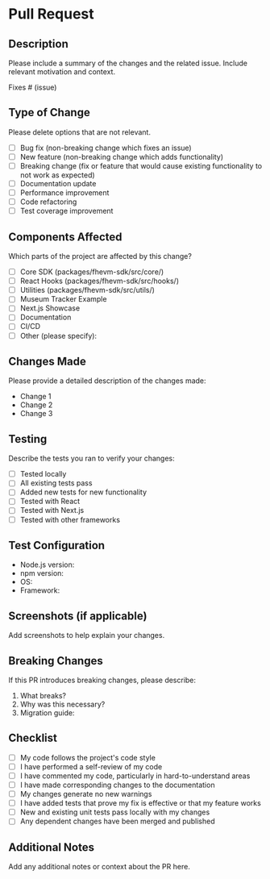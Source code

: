 # Pull Request

## Description
Please include a summary of the changes and the related issue. Include relevant motivation and context.

Fixes # (issue)

## Type of Change
Please delete options that are not relevant.

- [ ] Bug fix (non-breaking change which fixes an issue)
- [ ] New feature (non-breaking change which adds functionality)
- [ ] Breaking change (fix or feature that would cause existing functionality to not work as expected)
- [ ] Documentation update
- [ ] Performance improvement
- [ ] Code refactoring
- [ ] Test coverage improvement

## Components Affected
Which parts of the project are affected by this change?

- [ ] Core SDK (packages/fhevm-sdk/src/core/)
- [ ] React Hooks (packages/fhevm-sdk/src/hooks/)
- [ ] Utilities (packages/fhevm-sdk/src/utils/)
- [ ] Museum Tracker Example
- [ ] Next.js Showcase
- [ ] Documentation
- [ ] CI/CD
- [ ] Other (please specify):

## Changes Made
Please provide a detailed description of the changes made:

- Change 1
- Change 2
- Change 3

## Testing
Describe the tests you ran to verify your changes:

- [ ] Tested locally
- [ ] All existing tests pass
- [ ] Added new tests for new functionality
- [ ] Tested with React
- [ ] Tested with Next.js
- [ ] Tested with other frameworks

## Test Configuration
- Node.js version:
- npm version:
- OS:
- Framework:

## Screenshots (if applicable)
Add screenshots to help explain your changes.

## Breaking Changes
If this PR introduces breaking changes, please describe:

1. What breaks?
2. Why was this necessary?
3. Migration guide:

## Checklist
- [ ] My code follows the project's code style
- [ ] I have performed a self-review of my code
- [ ] I have commented my code, particularly in hard-to-understand areas
- [ ] I have made corresponding changes to the documentation
- [ ] My changes generate no new warnings
- [ ] I have added tests that prove my fix is effective or that my feature works
- [ ] New and existing unit tests pass locally with my changes
- [ ] Any dependent changes have been merged and published

## Additional Notes
Add any additional notes or context about the PR here.
